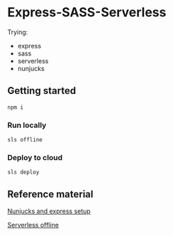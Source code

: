 # Express-SASS-Serverless

Trying:

- express
- sass
- serverless
- nunjucks

## Getting started

    npm i

### Run locally

    sls offline

### Deploy to cloud

    sls deploy

## Reference material

[Nunjucks and express setup](https://regbrain.com/article/nunjucks-express-app)

[Serverless offline](https://www.serverless.com/plugins/serverless-offline#installation)
